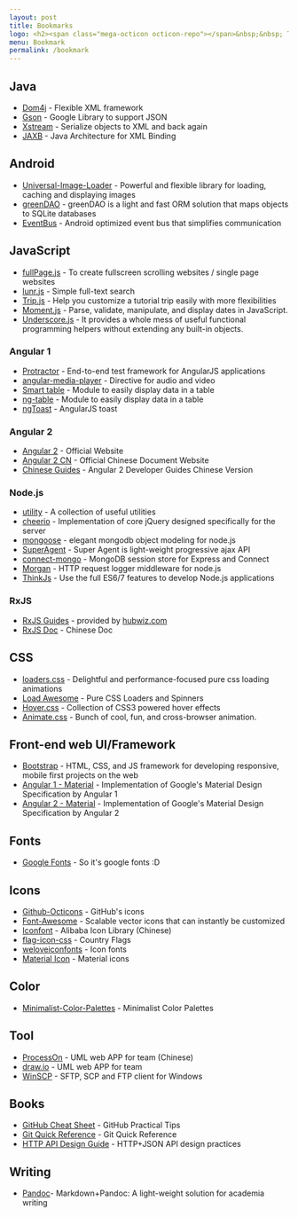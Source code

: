 ```yaml
---
layout: post
title: Bookmarks
logo: <h2><span class="mega-octicon octicon-repo"></span>&nbsp;&nbsp; To mark useful libs - tools - books</h2>
menu: Bookmark
permalink: /bookmark
---
```



## Java

- [Dom4j](https://dom4j.github.io/) - Flexible XML framework
- [Gson](https://github.com/google/gson) - Google Library to support JSON
- [Xstream](http://x-stream.github.io/index.html) -  Serialize objects to XML and back again
- [JAXB](https://jaxb.java.net/) - Java Architecture for XML Binding

## Android

- [Universal-Image-Loader](https://github.com/nostra13/Android-Universal-Image-Loader) - Powerful and flexible library for loading, caching and displaying images
- [greenDAO](http://greendao-orm.com/) - greenDAO is a light and fast ORM solution that maps objects to SQLite databases
- [EventBus](http://greenrobot.github.io/EventBus/) - Android optimized event bus that simplifies communication

## JavaScript

- [fullPage.js](http://alvarotrigo.com/fullPage/) - To create fullscreen scrolling websites / single page websites
- [lunr.js](http://lunrjs.com/) - Simple full-text search
- [Trip.js](http://eragonj.github.io/Trip.js/index.html) - Help you customize a tutorial trip easily with more flexibilities
- [Moment.js](http://momentjs.com/) - Parse, validate, manipulate, and display dates in JavaScript.
- [Underscore.js](http://underscorejs.org/) - It provides a whole mess of useful functional programming helpers without extending any built-in objects.

### Angular 1

- [Protractor](http://angular.github.io/protractor) - End-to-end test framework for AngularJS applications
- [angular-media-player](https://github.com/colthreepv/angular-media-player) - Directive for audio and video
- [Smart table](http://lorenzofox3.github.io/smart-table-website/) - Module to easily display data in a table
- [ng-table](http://esvit.github.io/ng-table/) - Module to easily display data in a table
- [ngToast](https://github.com/tameraydin/ngToast) - AngularJS toast

### Angular 2

- [Angular 2](https://angular.io/) - Official Website
- [Angular 2 CN](https://angular.live/) - Official Chinese Document Website
- [Chinese Guides](https://github.com/gf-rd/blog/issues/21) - Angular 2 Developer Guides Chinese Version

### Node.js

- [utility](https://github.com/node-modules/utility) - A collection of useful utilities
- [cheerio](https://github.com/cheeriojs/cheerio) - Implementation of core jQuery designed specifically for the server
- [mongoose](http://mongoosejs.com/) - elegant mongodb object modeling for node.js
- [SuperAgent](http://visionmedia.github.io/superagent/) - Super Agent is light-weight progressive ajax API
- [connect-mongo](https://github.com/kcbanner/connect-mongo) - MongoDB session store for Express and Connect
- [Morgan](https://github.com/expressjs/morgan) - HTTP request logger middleware for node.js
- [ThinkJs](https://thinkjs.org/) - Use the full ES6/7 features to develop Node.js applications

### RxJS

- [RxJS Guides](http://www.hubwiz.com/course/569d92e3acf9a45a69b05154/) - provided by [hubwiz.com](http://www.hubwiz.com/)
- [RxJS Doc](https://mcxiaoke.gitbooks.io/rxdocs/content/Intro.html) - Chinese Doc 

## CSS
- [loaders.css](https://connoratherton.com/loaders) - Delightful and performance-focused pure css loading animations
- [Load Awesome](http://github.danielcardoso.net/load-awesome/animations.html) - Pure CSS Loaders and Spinners 
- [Hover.css](http://ianlunn.github.io/Hover/) - Collection of CSS3 powered hover effects
- [Animate.css](https://github.com/daneden/animate.css) - Bunch of cool, fun, and cross-browser animation. 

## Front-end web UI/Framework

- [Bootstrap](http://getbootstrap.com/) - HTML, CSS, and JS framework for developing responsive, mobile first projects on the web
- [Angular 1 - Material](https://material.angularjs.org/latest/) - Implementation of Google's Material Design Specification by Angular 1
- [Angular 2 - Material](https://github.com/angular/material2) - Implementation of Google's Material Design Specification by Angular 2
## Fonts
- [Google Fonts](https://www.google.com/fonts) - So it's google fonts :D

## Icons

- [Github-Octicons](https://octicons.github.com/) - GitHub's icons
- [Font-Awesome](https://fortawesome.github.io/Font-Awesome/) - Scalable vector icons that can instantly be customized
- [Iconfont](http://www.iconfont.cn/) - Alibaba Icon Library (Chinese)
- [flag-icon-css](http://lipis.github.io/flag-icon-css/) - Country Flags
- [weloveiconfonts](http://weloveiconfonts.com/) - Icon fonts
- [Material Icon](https://design.google.com/icons/#ic_accessibility) - Material icons

## Color

- [Minimalist-Color-Palettes](https://www.behance.net/gallery/32154055/Minimalist-Color-Palettes-2015) - Minimalist Color Palettes

## Tool

- [ProcessOn](https://www.processon.com/) - UML web APP for team (Chinese)
- [draw.io](https://www.draw.io/) - UML web APP for team
- [WinSCP](https://winscp.net/eng/download.php) - SFTP, SCP and FTP client for Windows

## Books

- [GitHub Cheat Sheet](https://github.com/tiimgreen/github-cheat-sheet) - GitHub Practical Tips
- [Git Quick Reference](http://jonas.nitro.dk/git/quick-reference.html) - Git Quick Reference
- [HTTP API Design Guide](https://geemus.gitbooks.io/http-api-design/content/en/index.html) - HTTP+JSON API design practices

## Writing

- [Pandoc](https://www.douban.com/note/245109923/)- Markdown+Pandoc: A light-weight solution for academia writing

